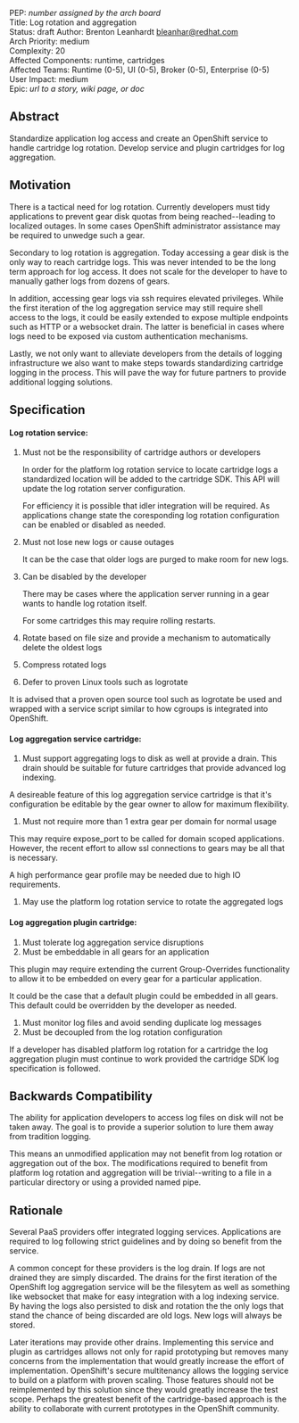 PEP: *number assigned by the arch board*  
Title: Log rotation and aggregation    
Status: draft 
Author: Brenton Leanhardt <bleanhar@redhat.com>   
Arch Priority: medium   
Complexity: 20   
Affected Components: runtime, cartridges     
Affected Teams: Runtime (0-5), UI (0-5), Broker (0-5), Enterprise (0-5)     
User Impact: medium   
Epic: *url to a story, wiki page, or doc*   

Abstract
--------
Standardize application log access and create an OpenShift service to handle
cartridge log rotation.  Develop service and plugin cartridges for log
aggregation.

Motivation
----------
There is a tactical need for log rotation.  Currently developers must tidy
applications to prevent gear disk quotas from being reached--leading to
localized outages.  In some cases OpenShift administrator assistance may be
required to unwedge such a gear.

Secondary to log rotation is aggregation.  Today accessing a gear disk is the
only way to reach cartridge logs.  This was never intended to be the long term
approach for log access.  It does not scale for the developer to have to
manually gather logs from dozens of gears.

In addition, accessing gear logs via ssh requires elevated privileges.  While
the first iteration of the log aggregation service may still require shell
access to the logs, it could be easily extended to expose multiple endpoints
such as HTTP or a websocket drain.  The latter is beneficial in cases where
logs need to be exposed via custom authentication mechanisms.

Lastly, we not only want to alleviate developers from the details of logging
infrastructure we also want to make steps towards standardizing cartridge
logging in the process.  This will pave the way for future partners to provide
additional logging solutions.

Specification
-------------

#### Log rotation service:

1. Must not be the responsibility of cartridge authors or developers

   In order for the platform log rotation service to locate cartridge logs a
standardized location will be added to the cartridge SDK.  This API will update
the log rotation server configuration.

   For efficiency it is possible that idler integration will be required.  As
applications change state the coresponding log rotation configuration can be
enabled or disabled as needed.

1. Must not lose new logs or cause outages

   It can be the case that older logs are purged to make room for new logs.

1. Can be disabled by the developer

   There may be cases where the application server running in a gear wants to
handle log rotation itself.

   For some cartridges this may require rolling restarts.

1. Rotate based on file size and provide a mechanism to automatically delete
  the oldest logs
1. Compress rotated logs
1. Defer to proven Linux tools such as logrotate

  It is advised that a proven open source tool such as logrotate be used and
wrapped with a service script similar to how cgroups is integrated into
OpenShift.

#### Log aggregation service cartridge:

1. Must support aggregating logs to disk as well at provide a drain.  This
drain should be suitable for future cartridges that provide advanced log
indexing.

  A desireable feature of this log aggregation service cartridge is that it's
configuration be editable by the gear owner to allow for maximum flexibility.

1. Must not require more than 1 extra gear per domain for normal usage

  This may require expose_port to be called for domain scoped applications.
However, the recent effort to allow ssl connections to gears may be all that
is necessary.

  A high performance gear profile may be needed due to high IO requirements.

1. May use the platform log rotation service to rotate the aggregated logs

#### Log aggregation plugin cartridge:

1. Must tolerate log aggregation service disruptions
1. Must be embeddable in all gears for an application

  This plugin may require extending the current Group-Overrides functionality to
allow it to be embedded on every gear for a particular application.

  It could be the case that a default plugin could be embedded in all gears.
This default could be overridden by the developer as needed.

1. Must monitor log files and avoid sending duplicate log messages
1. Must be decoupled from the log rotation configuration

  If a developer has disabled platform log rotation for a cartridge the log
aggregation plugin must continue to work provided the cartridge SDK log
specification is followed.

Backwards Compatibility
-----------------------
The ability for application developers to access log files on disk will not be
taken away.  The goal is to provide a superior solution to lure them away from
tradition logging.

This means an unmodified application may not benefit from log rotation or
aggregation out of the box.  The modifications required to benefit from
platform log rotation and aggregation will be trivial--writing to a file in a
particular directory or using a provided named pipe.

Rationale
---------
Several PaaS providers offer integrated logging services.  Applications are
required to log following strict guidelines and by doing so benefit from the
service.

A common concept for these providers is the log drain.  If logs are not drained
they are simply discarded.  The drains for the first iteration of the OpenShift
log aggregation service will be the filesytem as well as something like
websocket that make for easy integration with a log indexing service.  By
having the logs also persisted to disk and rotation the the only logs that
stand the chance of being discarded are old logs.  New logs will always be
stored.

Later iterations may provide other drains.  Implementing this service and
plugin as cartridges allows not only for rapid prototyping but removes many
concerns from the implementation that would greatly increase the effort of
implementation.  OpenShift's secure multitenancy allows the logging service to
build on a platform with proven scaling.  Those features should not be
reimplemented by this solution since they would greatly increase the test
scope.  Perhaps the greatest benefit of the cartridge-based approach is the
ability to collaborate with current prototypes in the OpenShift community.
